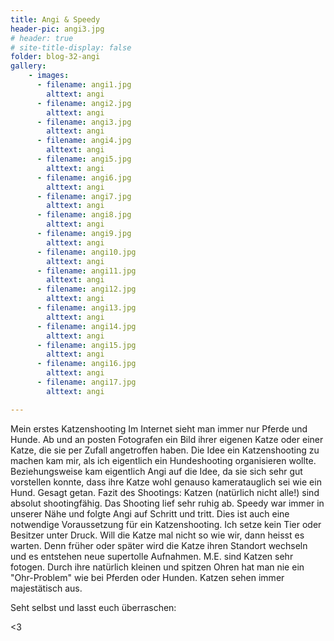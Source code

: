 ```yaml
---
title: Angi & Speedy
header-pic: angi3.jpg
# header: true
# site-title-display: false
folder: blog-32-angi
gallery: 
    - images:
      - filename: angi1.jpg
        alttext: angi
      - filename: angi2.jpg
        alttext: angi
      - filename: angi3.jpg
        alttext: angi
      - filename: angi4.jpg
        alttext: angi
      - filename: angi5.jpg
        alttext: angi
      - filename: angi6.jpg
        alttext: angi
      - filename: angi7.jpg
        alttext: angi
      - filename: angi8.jpg
        alttext: angi
      - filename: angi9.jpg
        alttext: angi
      - filename: angi10.jpg
        alttext: angi
      - filename: angi11.jpg
        alttext: angi
      - filename: angi12.jpg
        alttext: angi
      - filename: angi13.jpg
        alttext: angi
      - filename: angi14.jpg
        alttext: angi
      - filename: angi15.jpg
        alttext: angi
      - filename: angi16.jpg
        alttext: angi
      - filename: angi17.jpg
        alttext: angi

---
```


Mein erstes Katzenshooting
Im Internet sieht man immer nur Pferde und Hunde. Ab und an posten Fotografen ein Bild ihrer eigenen Katze oder einer Katze, die sie per Zufall angetroffen haben.
Die Idee ein Katzenshooting zu machen kam mir, als ich eigentlich ein Hundeshooting organisieren wollte. Beziehungsweise kam eigentlich Angi auf die Idee, da sie sich sehr gut vorstellen konnte, dass ihre Katze wohl genauso kameratauglich sei wie ein Hund. Gesagt getan. 
Fazit des Shootings: Katzen (natürlich nicht alle!) sind absolut shootingfähig. Das Shooting lief sehr ruhig ab. Speedy war immer in unserer Nähe und folgte Angi auf Schritt und tritt. Dies ist auch eine notwendige Voraussetzung für ein Katzenshooting. Ich setze kein Tier oder Besitzer unter Druck. Will die Katze mal nicht so wie wir, dann heisst es warten. Denn früher oder später wird die Katze ihren Standort wechseln und es entstehen neue supertolle Aufnahmen. M.E. sind Katzen sehr fotogen. Durch ihre natürlich kleinen und spitzen Ohren hat man nie ein "Ohr-Problem" wie bei Pferden oder Hunden. Katzen sehen immer majestätisch aus.

Seht selbst und lasst euch überraschen:

&lt;3
